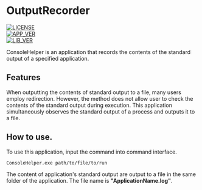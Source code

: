 # OutputRecorder

[![LICENSE](https://img.shields.io/badge/License-MIT-brightfreen.svg)](https://spdx.org/licenses/MIT)  
[![APP_VER](https://img.shields.io/badge/Application-1.0.1-brightfreen?logo=.NET)](https://github.com/CountrySideEngineer/ConsoleHelper/releases/tag/Release_1.0.1)  
[![LIB_VER](https://img.shields.io/badge/library-0.3.1-brightfreen?logo=.NET)](https://github.com/CountrySideEngineer/ConsoleHelper/releases/tag/Release_1.0.1)  

ConsoleHelper is an application that records the contents of the standard output of a specified application.

## Features  

When outputting the contents of standard output to a file, many users employ redirection. However, the method does not allow user to check the contents of the standard output during execution. This application simultaneously observes the standard output of a process and outputs it to a file.

## How to use.

To use this application, input the command into command interface.
```
ConsoleHelper.exe path/to/file/to/run
```

The content of application's standard output are output to a file in the same folder of the application. The file name is **"ApplicationName.log"**.
